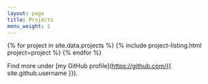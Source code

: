 ```yaml
---
layout: page
title: Projects
menu_weight: 1
---
```


<section class="project-list">
  {% for project in site.data.projects %}
    {% include project-listing.html project=project %}
  {% endfor %}
</section>

Find more under [my GitHub profile](https://github.com/{{ site.github.username }}).
